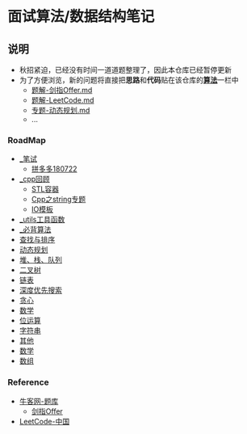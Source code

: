 面试算法/数据结构笔记
===

说明
---
- 秋招紧迫，已经没有时间一道道题整理了，因此本仓库已经暂停更新
- 为了方便浏览，新的问题将直接把**思路**和**代码**贴在该仓库的[**算法**](https://github.com/imhuay/Interview_Notes-Chinese/tree/master/算法)一栏中
  - [题解-剑指Offer.md](https://github.com/imhuay/Interview_Notes-Chinese/blob/master/算法/题解-剑指Offer.md)
  - [题解-LeetCode.md](https://github.com/imhuay/Interview_Notes-Chinese/blob/master/算法/题解-LeetCode.md)
  - [专题-动态规划.md](https://github.com/imhuay/Interview_Notes-Chinese/blob/master/算法/专题-动态规划.md)
  - ...

### RoadMap
- [_笔试](./Algorithm_for_Interview/_笔试)
  - [拼多多180722](./Algorithm_for_Interview/_笔试/拼多多180722)
- [_cpp回顾](./Algorithm_for_Interview/_cpp回顾)
  - [STL容器](./Algorithm_for_Interview/_cpp回顾/STL容器)
  - [Cpp之string专题](./Algorithm_for_Interview/_cpp回顾/Cpp之string专题.hpp)
  - [IO模板](./Algorithm_for_Interview/_cpp回顾/IO模板.hpp)
- [_utils工具函数](./Algorithm_for_Interview/_utils工具函数)
- [_必背算法](./Algorithm_for_Interview/_必背算法)
- [查找与排序](./Algorithm_for_Interview/查找与排序)
- [动态规划](./Algorithm_for_Interview/动态规划)
- [堆、栈、队列](./Algorithm_for_Interview/堆、栈、队列)
- [二叉树](./Algorithm_for_Interview/二叉树)
- [链表](./Algorithm_for_Interview/链表)
- [深度优先搜索](./Algorithm_for_Interview/深度优先搜索)
- [贪心](./Algorithm_for_Interview/贪心)
- [数学](./Algorithm_for_Interview/数学)
- [位运算](./Algorithm_for_Interview/位运算)
- [字符串](./Algorithm_for_Interview/字符串)
- [其他](./Algorithm_for_Interview/其他)
- [数学](./Algorithm_for_Interview/数学)
- [数组](./Algorithm_for_Interview/数组)

### Reference

- [牛客网-题库](https://www.nowcoder.com/contestRoom)
	- [剑指Offer](https://www.nowcoder.com/ta/coding-interviews)
- [LeetCode-中国](https://leetcode-cn.com/problemset/all/)